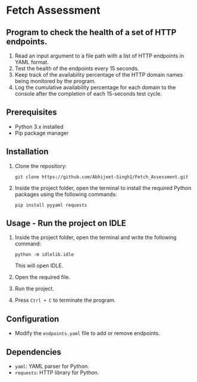 # Fetch Assessment

## Program to check the health of a set of HTTP endpoints.

1. Read an input argument to a file path with a list of HTTP endpoints in YAML format.
2. Test the health of the endpoints every 15 seconds.
3. Keep track of the availability percentage of the HTTP domain names being monitored by the program.
4. Log the cumulative availability percentage for each domain to the console after the completion of each 15-seconds test cycle.

## Prerequisites

- Python 3.x installed
- Pip package manager

## Installation

1. Clone the repository:

    `git clone https://github.com/Abhijeet-Singh1/Fetch_Assessment.git`
   
2. Inside the project folder, open the terminal to install the required Python packages using the following commands:

    `pip install pyyaml requests`

## Usage - Run the project on IDLE

1. Inside the project folder, open the terminal and write the following command:

   `python -m idlelib.idle`
  
   This will open IDLE.

2. Open the required file.

3. Run the project.

4. Press `Ctrl + C` to terminate the program.

## Configuration

- Modify the `endpoints.yaml` file to add or remove endpoints.

## Dependencies

- `yaml`: YAML parser for Python.
- `requests`: HTTP library for Python.
